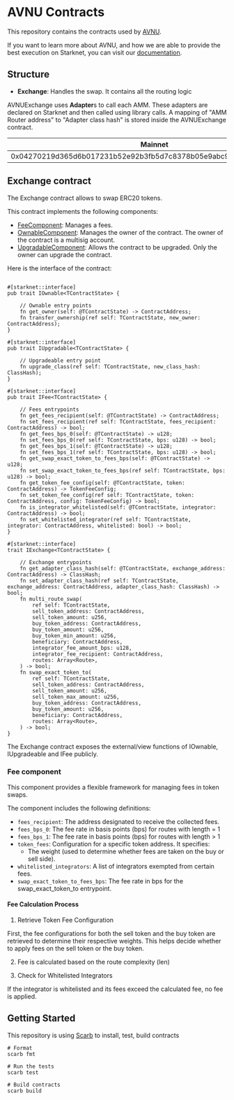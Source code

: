 # AVNU Contracts

This repository contains the contracts used by [AVNU](https://www.avnu.fi/).

If you want to learn more about AVNU, and how we are able to provide the best execution on Starknet, you can visit
our [documentation](https://doc.avnu.fi/).

## Structure

- **Exchange**: Handles the swap. It contains all the routing logic

AVNUExchange uses **Adapter**s to call each AMM.
These adapters are declared on Starknet and then called using library calls.
A mapping of "AMM Router address" to "Adapter class hash" is stored inside the AVNUExchange contract.

| Mainnet                                                            | Sepolia                                                            |
|--------------------------------------------------------------------|--------------------------------------------------------------------|
| 0x04270219d365d6b017231b52e92b3fb5d7c8378b05e9abc97724537a80e93b0f | 0x02c56e8b00dbe2a71e57472685378fc8988bba947e9a99b26a00fade2b4fe7c2 |

## Exchange contract

The Exchange contract allows to swap ERC20 tokens.

This contract implements the following components:
- [FeeComponent](src/components/fee.cairo): Manages a fees.
- [OwnableComponent](https://github.com/avnu-labs/avnu-contracts-lib/blob/main/src/components/ownable.cairo): Manages the owner of the contract. The owner of the contract is a multisig account.
- [UpgradableComponent](https://github.com/avnu-labs/avnu-contracts-lib/blob/main/src/components/upgradable.cairo): Allows the contract to be upgraded. Only the owner can upgrade the contract.

Here is the interface of the contract:

```cairo

#[starknet::interface]
pub trait IOwnable<TContractState> {

    // Ownable entry points
    fn get_owner(self: @TContractState) -> ContractAddress;
    fn transfer_ownership(ref self: TContractState, new_owner: ContractAddress);
}

#[starknet::interface]
pub trait IUpgradable<TContractState> {

    // Upgradeable entry point
    fn upgrade_class(ref self: TContractState, new_class_hash: ClassHash);
}

#[starknet::interface]
pub trait IFee<TContractState> {

    // Fees entrypoints
    fn get_fees_recipient(self: @TContractState) -> ContractAddress;
    fn set_fees_recipient(ref self: TContractState, fees_recipient: ContractAddress) -> bool;
    fn get_fees_bps_0(self: @TContractState) -> u128;
    fn set_fees_bps_0(ref self: TContractState, bps: u128) -> bool;
    fn get_fees_bps_1(self: @TContractState) -> u128;
    fn set_fees_bps_1(ref self: TContractState, bps: u128) -> bool;
    fn get_swap_exact_token_to_fees_bps(self: @TContractState) -> u128;
    fn set_swap_exact_token_to_fees_bps(ref self: TContractState, bps: u128) -> bool;
    fn get_token_fee_config(self: @TContractState, token: ContractAddress) -> TokenFeeConfig;
    fn set_token_fee_config(ref self: TContractState, token: ContractAddress, config: TokenFeeConfig) -> bool;
    fn is_integrator_whitelisted(self: @TContractState, integrator: ContractAddress) -> bool;
    fn set_whitelisted_integrator(ref self: TContractState, integrator: ContractAddress, whitelisted: bool) -> bool;
}

#[starknet::interface]
trait IExchange<TContractState> {
    
    // Exchange entrypoints
    fn get_adapter_class_hash(self: @TContractState, exchange_address: ContractAddress) -> ClassHash;
    fn set_adapter_class_hash(ref self: TContractState, exchange_address: ContractAddress, adapter_class_hash: ClassHash) -> bool;
    fn multi_route_swap(
        ref self: TContractState,
        sell_token_address: ContractAddress,
        sell_token_amount: u256,
        buy_token_address: ContractAddress,
        buy_token_amount: u256,
        buy_token_min_amount: u256,
        beneficiary: ContractAddress,
        integrator_fee_amount_bps: u128,
        integrator_fee_recipient: ContractAddress,
        routes: Array<Route>,
    ) -> bool;
    fn swap_exact_token_to(
        ref self: TContractState,
        sell_token_address: ContractAddress,
        sell_token_amount: u256,
        sell_token_max_amount: u256,
        buy_token_address: ContractAddress,
        buy_token_amount: u256,
        beneficiary: ContractAddress,
        routes: Array<Route>,
    ) -> bool;
}
```
The Exchange contract exposes the external/view functions of IOwnable, IUpgradeable and IFee publicly.

### Fee component

This component provides a flexible framework for managing fees in token swaps. 

The component includes the following definitions:
- `fees_recipient`: The address designated to receive the collected fees.
- `fees_bps_0`: The fee rate in basis points (bps) for routes with length = 1
- `fees_bps_1`: The fee rate in basis points (bps) for routes with length > 1
- `token_fees`: Configuration for a specific token address. It specifies:
  - The weight (used to determine whether fees are taken on the buy or sell side).
- `whitelisted_integrators`: A list of integrators exempted from certain fees.
- `swap_exact_token_to_fees_bps`: The fee rate in bps for the swap_exact_token_to entrypoint.

#### Fee Calculation Process

1. Retrieve Token Fee Configuration

First, the fee configurations for both the sell token and the buy token are retrieved to determine their respective weights. 
This helps decide whether to apply fees on the sell token or the buy token.

2. Fee is calculated based on the route complexity (len)

3. Check for Whitelisted Integrators

If the integrator is whitelisted and its fees exceed the calculated fee, no fee is applied.

## Getting Started

This repository is using [Scarb](https://docs.swmansion.com/scarb/) to install, test, build contracts

```shell
# Format
scarb fmt

# Run the tests
scarb test

# Build contracts
scarb build
```
